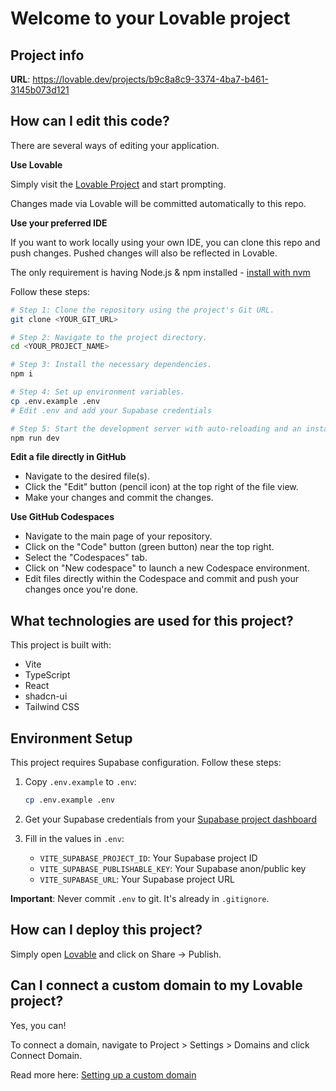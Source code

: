 # Welcome to your Lovable project

## Project info

**URL**: https://lovable.dev/projects/b9c8a8c9-3374-4ba7-b461-3145b073d121

## How can I edit this code?

There are several ways of editing your application.

**Use Lovable**

Simply visit the [Lovable Project](https://lovable.dev/projects/b9c8a8c9-3374-4ba7-b461-3145b073d121) and start prompting.

Changes made via Lovable will be committed automatically to this repo.

**Use your preferred IDE**

If you want to work locally using your own IDE, you can clone this repo and push changes. Pushed changes will also be reflected in Lovable.

The only requirement is having Node.js & npm installed - [install with nvm](https://github.com/nvm-sh/nvm#installing-and-updating)

Follow these steps:

```sh
# Step 1: Clone the repository using the project's Git URL.
git clone <YOUR_GIT_URL>

# Step 2: Navigate to the project directory.
cd <YOUR_PROJECT_NAME>

# Step 3: Install the necessary dependencies.
npm i

# Step 4: Set up environment variables.
cp .env.example .env
# Edit .env and add your Supabase credentials

# Step 5: Start the development server with auto-reloading and an instant preview.
npm run dev
```

**Edit a file directly in GitHub**

- Navigate to the desired file(s).
- Click the "Edit" button (pencil icon) at the top right of the file view.
- Make your changes and commit the changes.

**Use GitHub Codespaces**

- Navigate to the main page of your repository.
- Click on the "Code" button (green button) near the top right.
- Select the "Codespaces" tab.
- Click on "New codespace" to launch a new Codespace environment.
- Edit files directly within the Codespace and commit and push your changes once you're done.

## What technologies are used for this project?

This project is built with:

- Vite
- TypeScript
- React
- shadcn-ui
- Tailwind CSS

## Environment Setup

This project requires Supabase configuration. Follow these steps:

1. Copy `.env.example` to `.env`:
   ```sh
   cp .env.example .env
   ```

2. Get your Supabase credentials from your [Supabase project dashboard](https://app.supabase.com)

3. Fill in the values in `.env`:
   - `VITE_SUPABASE_PROJECT_ID`: Your Supabase project ID
   - `VITE_SUPABASE_PUBLISHABLE_KEY`: Your Supabase anon/public key
   - `VITE_SUPABASE_URL`: Your Supabase project URL

**Important**: Never commit `.env` to git. It's already in `.gitignore`.

## How can I deploy this project?

Simply open [Lovable](https://lovable.dev/projects/b9c8a8c9-3374-4ba7-b461-3145b073d121) and click on Share -> Publish.

## Can I connect a custom domain to my Lovable project?

Yes, you can!

To connect a domain, navigate to Project > Settings > Domains and click Connect Domain.

Read more here: [Setting up a custom domain](https://docs.lovable.dev/features/custom-domain#custom-domain)
